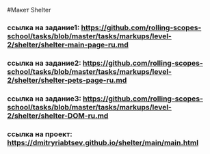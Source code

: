#Макет Shelter

### ссылка на задание1: https://github.com/rolling-scopes-school/tasks/blob/master/tasks/markups/level-2/shelter/shelter-main-page-ru.md
### ссылка на задание2: https://github.com/rolling-scopes-school/tasks/blob/master/tasks/markups/level-2/shelter/shelter-pets-page-ru.md
### ссылка на задание3: https://github.com/rolling-scopes-school/tasks/blob/master/tasks/markups/level-2/shelter/shelter-DOM-ru.md
### ссылка на проект: https://dmitryriabtsev.github.io/shelter/main/main.html
